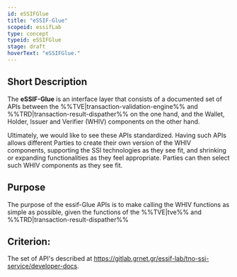 ```yaml
---
id: eSSIFGlue
title: "eSSIF-Glue"
scopeid: essifLab
type: concept
typeid: eSSIFGlue
stage: draft
hoverText: "eSSIFGlue."
---
```


## Short Description
The **eSSIF-Glue** is an interface layer that consists of a documented set of APIs between the %%TVE|transaction-validation-engine%% and %%TRD|transaction-result-dispather%% on the one hand, and the Wallet, Holder, Issuer and Verifier (WHIV) components on the other hand.

 Ultimately, we would like to see these APIs standardized. Having such APIs allows different Parties to create their own version of the WHIV components, supporting the SSI technologies as they see fit, and shrinking or expanding functionalities as they feel appropriate. Parties can then select such WHIV components as they see fit.

## Purpose
The purpose of the essif-Glue APIs is to make calling the WHIV functions as simple as possible, given the functions of the %%TVE|tve%% and %%TRD|transaction-result-dispather%%

## Criterion:
The set of API's described at https://gitlab.grnet.gr/essif-lab/tno-ssi-service/developer-docs.
